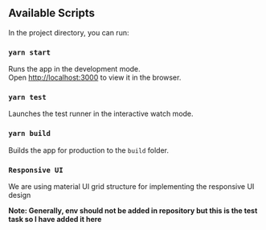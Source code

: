 ## Available Scripts

In the project directory, you can run:

### `yarn start`

Runs the app in the development mode.\
Open [http://localhost:3000](http://localhost:3000) to view it in the browser.


### `yarn test`

Launches the test runner in the interactive watch mode.

### `yarn build`

Builds the app for production to the `build` folder.


### `Responsive UI`

We are using material UI grid structure for implementing the responsive UI design



**Note: Generally, env should not be added in repository but this is the test task so I have added it here**
